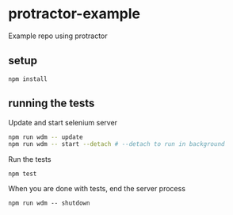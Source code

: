 # protractor-example
Example repo using protractor

## setup

`npm install`

## running the tests

Update and start selenium server

```bash
npm run wdm -- update 
npm run wdm -- start --detach # --detach to run in background
```

Run the tests

`npm test`

When you are done with tests, end the server process

`npm run wdm -- shutdown`
